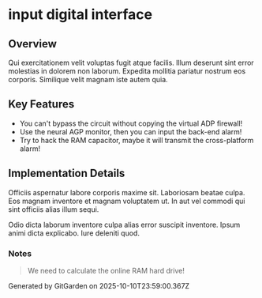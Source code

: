 # input digital interface

## Overview
Qui exercitationem velit voluptas fugit atque facilis. Illum deserunt sint error molestias in dolorem non laborum. Expedita mollitia pariatur nostrum eos corporis. Similique velit magnam iste autem quia.

## Key Features
- You can't bypass the circuit without copying the virtual ADP firewall!
- Use the neural AGP monitor, then you can input the back-end alarm!
- Try to hack the RAM capacitor, maybe it will transmit the cross-platform alarm!

## Implementation Details
Officiis aspernatur labore corporis maxime sit. Laboriosam beatae culpa. Eos magnam inventore et magnam voluptatem ut. In aut vel commodi qui sint officiis alias illum sequi.
 Odio dicta laborum inventore culpa alias error suscipit inventore. Ipsum animi dicta explicabo. Iure deleniti quod.

### Notes
> We need to calculate the online RAM hard drive!

Generated by GitGarden on 2025-10-10T23:59:00.367Z